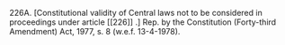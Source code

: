 226A. [Constitutional validity of Central laws not to be considered in proceedings under article [[226]] .] Rep. by the Constitution (Forty-third Amendment) Act, 1977, s. 8 (w.e.f. 13-4-1978).

